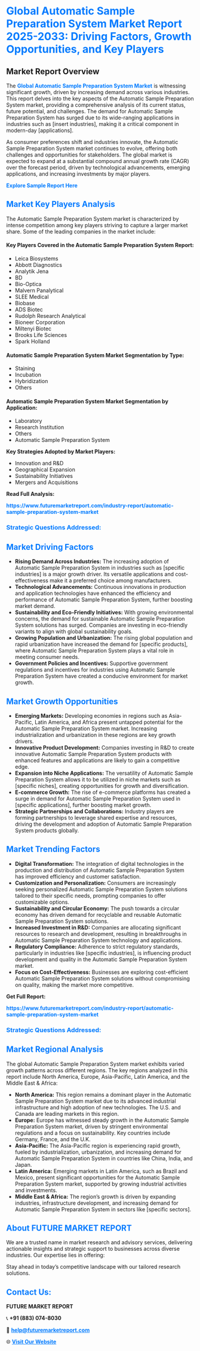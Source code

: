 <h1 style="color: #007BFF;">Global Automatic Sample Preparation System Market Report 2025-2033: Driving Factors, Growth Opportunities, and Key Players</h1>

<section id="overview">
<h2>Market Report Overview</h2>
<p>The <a href="https://www.futuremarketreport.com/industry-report/automatic-sample-preparation-system-market" style="color: #007BFF; text-decoration: none;"><strong>Global Automatic Sample Preparation System Market</strong></a> is witnessing significant growth, driven by increasing demand across various industries. This report delves into the key aspects of the Automatic Sample Preparation System market, providing a comprehensive analysis of its current status, future potential, and challenges. The demand for Automatic Sample Preparation System has surged due to its wide-ranging applications in industries such as [insert industries], making it a critical component in modern-day [applications].</p>
<p>As consumer preferences shift and industries innovate, the Automatic Sample Preparation System market continues to evolve, offering both challenges and opportunities for stakeholders. The global market is expected to expand at a substantial compound annual growth rate (CAGR) over the forecast period, driven by technological advancements, emerging applications, and increasing investments by major players.</p>
</section>

<section id="overview">
<p><a href="https://www.futuremarketreport.com/request-sample/reportId=123927" style="color: #007BFF; text-decoration: none;"><strong>Explore Sample Report Here</strong></a></p>
</section>

<section id="key-players">
<h2 style="color: #007BFF;">Market Key Players Analysis</h2>
<p>The Automatic Sample Preparation System market is characterized by intense competition among key players striving to capture a larger market share. Some of the leading companies in the market include:</p>
<h4>Key Players Covered in the Automatic Sample Preparation System Report:</h4>
<ul><li>Leica Biosystems</li><li>Abbott Diagnostics</li><li>Analytik Jena</li><li>BD</li><li>Bio-Optica</li><li>Malvern Panalytical</li><li>SLEE Medical</li><li>Biobase</li><li>ADS Biotec</li><li>Rudolph Research Analytical</li><li>Bioneer Corporation</li><li>Miltenyi Biotec</li><li>Brooks Life Sciences</li><li>Spark Holland</li></ul>
<h4>Automatic Sample Preparation System Market Segmentation by Type:</h4>
<ul><li>Staining</li><li>Incubation</li><li>Hybridization</li><li>Others</li></ul>

<h4>Automatic Sample Preparation System Market Segmentation by Application:</h4>
<ul><li>Laboratory</li><li>Research Institution</li><li>Others</li><li>Automatic Sample Preparation System</li></ul>
<p><strong>Key Strategies Adopted by Market Players:</strong></p>
<ul>
<li>Innovation and R&D</li>
<li>Geographical Expansion</li>
<li>Sustainability Initiatives</li>
<li>Mergers and Acquisitions</li>
</ul>
</section>

<section>
<p><strong>Read Full Analysis: </strong></p><a href="https://www.futuremarketreport.com/industry-report/automatic-sample-preparation-system-market" style="color: #007BFF; text-decoration: none;"><strong>https://www.futuremarketreport.com/industry-report/automatic-sample-preparation-system-market</strong></a>
<h3 style="color: #007BFF;">Strategic Questions Addressed:</h3>
</section>

<section id="driving-factors">
<h2 style="color: #007BFF;">Market Driving Factors</h2>
<ul>
<li><strong>Rising Demand Across Industries:</strong> The increasing adoption of Automatic Sample Preparation System in industries such as [specific industries] is a major growth driver. Its versatile applications and cost-effectiveness make it a preferred choice among manufacturers.</li>
<li><strong>Technological Advancements:</strong> Continuous innovations in production and application technologies have enhanced the efficiency and performance of Automatic Sample Preparation System, further boosting market demand.</li>
<li><strong>Sustainability and Eco-Friendly Initiatives:</strong> With growing environmental concerns, the demand for sustainable Automatic Sample Preparation System solutions has surged. Companies are investing in eco-friendly variants to align with global sustainability goals.</li>
<li><strong>Growing Population and Urbanization:</strong> The rising global population and rapid urbanization have increased the demand for [specific products], where Automatic Sample Preparation System plays a vital role in meeting consumer needs.</li>
<li><strong>Government Policies and Incentives:</strong> Supportive government regulations and incentives for industries using Automatic Sample Preparation System have created a conducive environment for market growth.</li>
</ul>
</section>

<section id="growth-opportunities">
<h2 style="color: #007BFF;">Market Growth Opportunities</h2>
<ul>
<li><strong>Emerging Markets:</strong> Developing economies in regions such as Asia-Pacific, Latin America, and Africa present untapped potential for the Automatic Sample Preparation System market. Increasing industrialization and urbanization in these regions are key growth drivers.</li>
<li><strong>Innovative Product Development:</strong> Companies investing in R&D to create innovative Automatic Sample Preparation System products with enhanced features and applications are likely to gain a competitive edge.</li>
<li><strong>Expansion into Niche Applications:</strong> The versatility of Automatic Sample Preparation System allows it to be utilized in niche markets such as [specific niches], creating opportunities for growth and diversification.</li>
<li><strong>E-commerce Growth:</strong> The rise of e-commerce platforms has created a surge in demand for Automatic Sample Preparation System used in [specific applications], further boosting market growth.</li>
<li><strong>Strategic Partnerships and Collaborations:</strong> Industry players are forming partnerships to leverage shared expertise and resources, driving the development and adoption of Automatic Sample Preparation System products globally.</li>
</ul>
</section>

<section id="trending-factors">
<h2 style="color: #007BFF;">Market Trending Factors</h2>
<ul>
<li><strong>Digital Transformation:</strong> The integration of digital technologies in the production and distribution of Automatic Sample Preparation System has improved efficiency and customer satisfaction.</li>
<li><strong>Customization and Personalization:</strong> Consumers are increasingly seeking personalized Automatic Sample Preparation System solutions tailored to their specific needs, prompting companies to offer customizable options.</li>
<li><strong>Sustainability and Circular Economy:</strong> The push towards a circular economy has driven demand for recyclable and reusable Automatic Sample Preparation System solutions.</li>
<li><strong>Increased Investment in R&D:</strong> Companies are allocating significant resources to research and development, resulting in breakthroughs in Automatic Sample Preparation System technology and applications.</li>
<li><strong>Regulatory Compliance:</strong> Adherence to strict regulatory standards, particularly in industries like [specific industries], is influencing product development and quality in the Automatic Sample Preparation System market.</li>
<li><strong>Focus on Cost-Effectiveness:</strong> Businesses are exploring cost-efficient Automatic Sample Preparation System solutions without compromising on quality, making the market more competitive.</li>
</ul>
</section>

<section>
<p><strong>Get Full Report: </strong></p><a href="https://www.futuremarketreport.com/industry-report/automatic-sample-preparation-system-market" style="color: #007BFF; text-decoration: none;"><strong>https://www.futuremarketreport.com/industry-report/automatic-sample-preparation-system-market</strong></a>
<h3 style="color: #007BFF;">Strategic Questions Addressed:</h3>
</section>


<section id="regional-analysis">
<h2 style="color: #007BFF;">Market Regional Analysis</h2>
<p>The global Automatic Sample Preparation System market exhibits varied growth patterns across different regions. The key regions analyzed in this report include North America, Europe, Asia-Pacific, Latin America, and the Middle East & Africa:</p>
<ul>
<li><strong>North America:</strong> This region remains a dominant player in the Automatic Sample Preparation System market due to its advanced industrial infrastructure and high adoption of new technologies. The U.S. and Canada are leading markets in this region.</li>
<li><strong>Europe:</strong> Europe has witnessed steady growth in the Automatic Sample Preparation System market, driven by stringent environmental regulations and a focus on sustainability. Key countries include Germany, France, and the U.K.</li>
<li><strong>Asia-Pacific:</strong> The Asia-Pacific region is experiencing rapid growth, fueled by industrialization, urbanization, and increasing demand for Automatic Sample Preparation System in countries like China, India, and Japan.</li>
<li><strong>Latin America:</strong> Emerging markets in Latin America, such as Brazil and Mexico, present significant opportunities for the Automatic Sample Preparation System market, supported by growing industrial activities and investments.</li>
<li><strong>Middle East & Africa:</strong> The region’s growth is driven by expanding industries, infrastructure development, and increasing demand for Automatic Sample Preparation System in sectors like [specific sectors].</li>
</ul>
</section>

<footer>
<h2 style="color: #007BFF;">About FUTURE MARKET REPORT</h2>
<p>We are a trusted name in market research and advisory services, delivering actionable insights and strategic support to businesses across diverse industries. Our expertise lies in offering:</p>

<p>Stay ahead in today’s competitive landscape with our tailored research solutions.</p>

<h2 style="color: #007BFF;">Contact Us:</h2>
<p><strong>FUTURE MARKET REPORT</strong></p>
<p>📞 <strong>+91 (883) 074-8030</strong></p>
<p>📧 <strong><a href="mailto:help@futuremarketreport.com" style="color: #007BFF;">help@futuremarketreport.com</a></strong></p>
<p>🌐 <strong><a href="https://www.futuremarketreport.com/" style="color: #007BFF;">Visit Our Website</a></strong></p>
</footer>